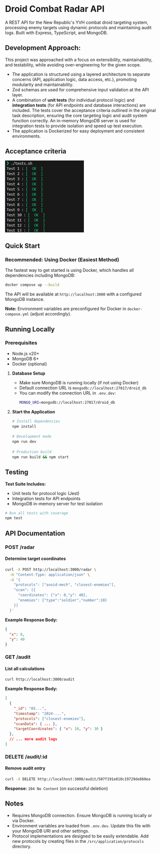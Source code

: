 # Droid Combat Radar API

A REST API for the New Republic's YVH combat droid targeting system, processing enemy targets using dynamic protocols and maintaining audit logs. Built with Express, TypeScript, and MongoDB.

## Development Approach:

This project was approached with a focus on extensibility, maintainability, and testability, while avoiding over-engineering for the given scope.
- The application is structured using a layered architecture to separate concerns (API, application logic, data access, etc.), promoting modularity and maintainability.
- Zod schemas are used for comprehensive input validation at the API layer.
- A combination of **unit tests** (for individual protocol logic) and **integration tests** (for API endpoints and database interactions) are included.  The tests cover the acceptance criteria outlined in the original task description, ensuring the core targeting logic and audit system function correctly. An in-memory MongoDB server is used for integration tests to provide isolation and speed up test execution.
- The application is Dockerized for easy deployment and consistent environments.

## Acceptance criteria
![Image](images/tests-acceptance.png)

## Quick Start

### Recommended: Using Docker (Easiest Method)

The fastest way to get started is using Docker, which handles all dependencies including MongoDB:

```bash
docker compose up --build
```

The API will be available at `http://localhost:3000` with a configured MongoDB instance.

**Note:** Environment variables are preconfigured for Docker in `docker-compose.yml` (adjust accordingly).

## Running Locally

### Prerequisites

- Node.js v20+
- MongoDB 6+
- Docker (optional)


1. **Database Setup**
   - Make sure MongoDB is running locally (if not using Docker)
   - Default connection URL is `mongodb://localhost:27017/droid_db`
   - You can modify the connection URL in `.env.dev`:
     ```bash
     MONGO_URI=mongodb://localhost:27017/droid_db
     ```

2. **Start the Application**
   ```bash
   # Install dependencies
   npm install

   # Development mode
   npm run dev

   # Production build
   npm run build && npm start
   ```

## Testing

**Test Suite Includes:**

- Unit tests for protocol logic (Jest)
- Integration tests for API endpoints
- MongoDB in-memory server for test isolation

```bash
# Run all tests with coverage
npm test
```


## API Documentation

### POST /radar

#### Determine target coordinates

```bash
curl -X POST http://localhost:3000/radar \
  -H "Content-Type: application/json" \
  -d '{
    "protocols": ["avoid-mech", "closest-enemies"],
    "scan": [{
      "coordinates": {"x": 0,"y": 40},
      "enemies": {"type":"soldier","number":10}
    }]
  }'
```

**Example Response Body:**

```json
{
  "x": 0,
  "y": 40
}
```

### GET /audit

#### List all calculations

```bash
curl http://localhost:3000/audit
```

**Example Response Body:**

```json
[
  {
    "_id": "65...",
    "timestamp": "2024-...",
    "protocols": ["closest-enemies"],
    "scanData": { ... },
    "targetCoordinates": { "x": 10, "y": 30 }
  },
  // ... more audit logs
]
```

### DELETE /audit/:id

#### Remove audit entry

```bash
curl -X DELETE http://localhost:3000/audit/507f191e810c19729de860ea
```

**Response:** `204 No Content` (on successful deletion)


## Notes

- Requires MongoDB connection. Ensure MongoDB is running locally or via Docker.
- Environment variables are loaded from `.env.dev`. Update this file with your MongoDB URI and other settings.
- Protocol implementations are designed to be easily extendable. Add new protocols by creating files in the `/src/application/protocols` directory.
